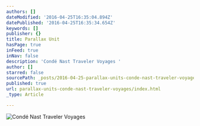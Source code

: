 ```yaml
---
authors: []
dateModified: '2016-04-25T16:35:04.894Z'
datePublished: '2016-04-25T16:35:34.654Z'
keywords: []
publisher: {}
title: Parallax Unit
hasPage: true
inFeed: true
inNav: false
description: 'Condé Nast Traveler Voyages '
author: []
starred: false
sourcePath: _posts/2016-04-25-parallax-units-conde-nast-traveler-voyages.md
published: true
url: parallax-units-conde-nast-traveler-voyages/index.html
_type: Article

---
```

![Condé Nast Traveler Voyages ](https://the-grid-user-content.s3-us-west-2.amazonaws.com/0362188a-242f-470b-9c97-689aa4738cad.gif)